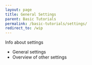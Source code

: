 ```yaml
---
layout: page
title: General Settings
parent: Basic Tutorials
permalink: /basic-tutorials/settings/
redirect_to: /wip
---
```


Info about settings

- General settings
- Overview of other settings
